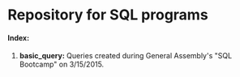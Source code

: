 # Repository for SQL programs

#### Index:

1. **basic_query:** Queries created during General Assembly's "SQL Bootcamp" on 3/15/2015.  
